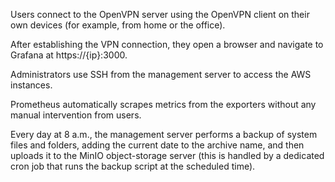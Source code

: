 Users connect to the OpenVPN server using the OpenVPN client on their own devices (for example, from home or the office).

After establishing the VPN connection, they open a browser and navigate to Grafana at https://{ip}:3000.

Administrators use SSH from the management server to access the AWS instances.

Prometheus automatically scrapes metrics from the exporters without any manual intervention from users.

Every day at 8 a.m., the management server performs a backup of system files and folders, adding the current date to the archive name, and then uploads it to the MinIO object-storage server (this is handled by a dedicated cron job that runs the backup script at the scheduled time).